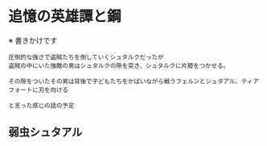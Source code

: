 # 追憶の英雄譚と鋼  

※ 書きかけです  

```  
圧倒的な強さで盗賊たちを倒していくシュタルクだったが
盗賊の中にいた強敵の男はシュタルクの隙を突き、シュタルクに片膝をつかせる。

その隙をついたその男は背後で子どもたちをかばいながら戦うフェルンとシュタアル、ティアフォートに刃を向ける

と言った感じの話の予定  
```  
## 弱虫シュタアル

